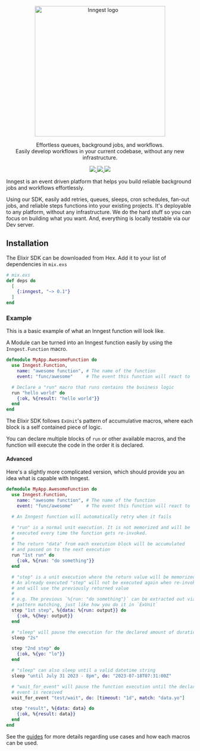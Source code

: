 <p align="center">
  <a href="https://www.inngest.com">
    <img alt="Inngest logo" src="https://user-images.githubusercontent.com/306177/191580717-1f563f4c-31e3-4aa0-848c-5ddc97808a9a.png" width="350" />
  </a>
</p>

<p align="center">
  Effortless queues, background jobs, and workflows. <br />
  Easily develop workflows in your current codebase, without any new infrastructure.
</p>

<!-- MDOC ! -->

<p align="center">
  <a href="https://github.com/darwin67/ex-inngest/actions/workflows/ci.yml">
    <img src="https://github.com/darwin67/ex-inngest/actions/workflows/ci.yml/badge.svg" />
  </a>
  <a href="https://discord.gg/EuesV2ZSnX">
    <img src="https://img.shields.io/discord/842170679536517141?label=discord" />
  </a>
  <a href="https://twitter.com/inngest">
    <img src="https://img.shields.io/twitter/follow/inngest?style=social" />
  </a>
</p>


Inngest is an event driven platform that helps you build reliable background jobs and
workflows effortlessly.

Using our SDK, easily add retries, queues, sleeps, cron schedules, fan-out jobs, and
reliable steps functions into your existing projects. It's deployable to any platform,
without any infrastructure. We do the hard stuff so you can focus on building what you
want.
And, everything is locally testable via our Dev server.

## Installation

The Elixir SDK can be downloaded from Hex. Add it to your list of dependencies in `mix.exs`

``` elixir
# mix.exs
def deps do
  [
    {:inngest, "~> 0.1"}
  ]
end
```

### Example

This is a basic example of what an Inngest function will look like.

A Module can be turned into an Inngest function easily by using the `Inngest.Function`
macro.

``` elixir
defmodule MyApp.AwesomeFunction do
  use Inngest.Function,
    name: "awesome function", # The name of the function
    event: "func/awesome"     # The event this function will react to

  # Declare a "run" macro that runs contains the business logic
  run "hello world" do
    {:ok, %{result: "hello world"}}
  end
end
```

The Elixir SDK follows `ExUnit`'s pattern of accumulative macros, where each block
is a self contained piece of logic.

You can declare multiple blocks of `run` or other available macros, and the function
will execute the code in the order it is declared.

#### Advanced

Here's a slightly more complicated version, which should provide you an idea what is
capable with Inngest.

``` elixir
defmodule MyApp.AwesomeFunction do
  use Inngest.Function,
    name: "awesome function", # The name of the function
    event: "func/awesome"     # The event this function will react to

  # An Inngest function will automatically retry when it fails

  # "run" is a normal unit execution. It is not memorized and will be
  # executed every time the function gets re-invoked.
  #
  # The return "data" from each execution block will be accumulated
  # and passed on to the next execution
  run "1st run" do
    {:ok, %{run: "do something"}}
  end

  # "step" is a unit execution where the return value will be memorized.
  # An already executed "step" will not be executed again when re-invoked
  # and will use the previously returned value
  #
  # e.g. The previous `%{run: "do something"}` can be extracted out via
  # pattern matching, just like how you do it in `ExUnit`
  step "1st step", %{data: %{run: output}} do
    {:ok, %{hey: output}}
  end

  # "sleep" will pause the execution for the declared amount of duration.
  sleep "2s"

  step "2nd step" do
    {:ok, %{yo: "lo"}}
  end

  # "sleep" can also sleep until a valid datetime string
  sleep "until July 31 2023 - 8pm", do: "2023-07-18T07:31:00Z"

  # "wait_for_event" will pause the function execution until the declared
  # event is received
  wait_for_event "test/wait", do: [timeout: "1d", match: "data.yo"]

  step "result", %{data: data} do
    {:ok, %{result: data}}
  end
end
```

See the [guides][hexdocs] for more details regarding use cases and how each macros can be used.

<!-- MDOC ! -->

[inngest]: https://www.inngest.com
[hex]: https://hex.pm/packages/inngest
[hexdocs]: https://hexdocs.pm/inngest
